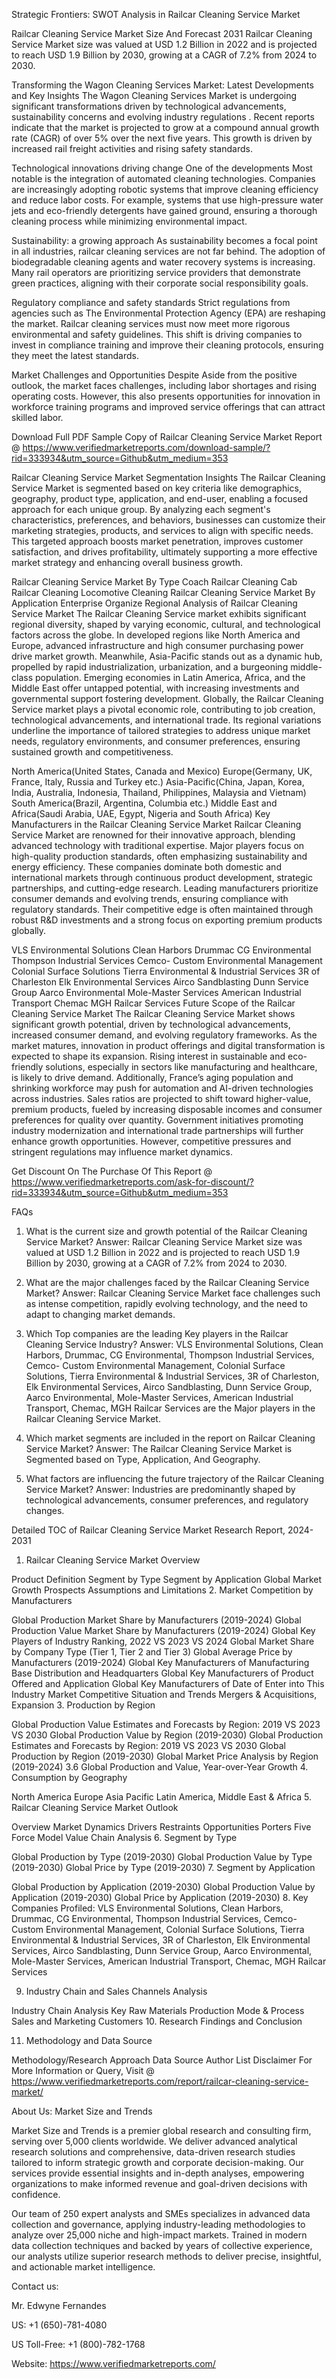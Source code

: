 Strategic Frontiers: SWOT Analysis in Railcar Cleaning Service Market


Railcar Cleaning Service Market Size And Forecast 2031
Railcar Cleaning Service Market size was valued at USD 1.2 Billion in 2022 and is projected to reach USD 1.9 Billion by 2030, growing at a CAGR of 7.2% from 2024 to 2030.

Transforming the Wagon Cleaning Services Market: Latest Developments and Key Insights
The Wagon Cleaning Services Market is undergoing significant transformations driven by technological advancements, sustainability concerns and evolving industry regulations . Recent reports indicate that the market is projected to grow at a compound annual growth rate (CAGR) of over 5% over the next five years. This growth is driven by increased rail freight activities and rising safety standards.

Technological innovations driving change
One of the developments Most notable is the integration of automated cleaning technologies. Companies are increasingly adopting robotic systems that improve cleaning efficiency and reduce labor costs. For example, systems that use high-pressure water jets and eco-friendly detergents have gained ground, ensuring a thorough cleaning process while minimizing environmental impact.

Sustainability: a growing approach
As sustainability becomes a focal point in all industries, railcar cleaning services are not far behind. The adoption of biodegradable cleaning agents and water recovery systems is increasing. Many rail operators are prioritizing service providers that demonstrate green practices, aligning with their corporate social responsibility goals.

Regulatory compliance and safety standards
Strict regulations from agencies such as The Environmental Protection Agency (EPA) are reshaping the market. Railcar cleaning services must now meet more rigorous environmental and safety guidelines. This shift is driving companies to invest in compliance training and improve their cleaning protocols, ensuring they meet the latest standards.

Market Challenges and Opportunities
Despite Aside from the positive outlook, the market faces challenges, including labor shortages and rising operating costs. However, this also presents opportunities for innovation in workforce training programs and improved service offerings that can attract skilled labor.

Download Full PDF Sample Copy of Railcar Cleaning Service Market Report @ https://www.verifiedmarketreports.com/download-sample/?rid=333934&utm_source=Github&utm_medium=353

Railcar Cleaning Service Market Segmentation Insights
The Railcar Cleaning Service Market is segmented based on key criteria like demographics, geography, product type, application, and end-user, enabling a focused approach for each unique group. By analyzing each segment's characteristics, preferences, and behaviors, businesses can customize their marketing strategies, products, and services to align with specific needs. This targeted approach boosts market penetration, improves customer satisfaction, and drives profitability, ultimately supporting a more effective market strategy and enhancing overall business growth.

Railcar Cleaning Service Market By Type
Coach Railcar Cleaning
Cab Railcar Cleaning
Locomotive Cleaning
Railcar Cleaning Service Market By Application
Enterprise
Organize
Regional Analysis of Railcar Cleaning Service Market
The Railcar Cleaning Service market exhibits significant regional diversity, shaped by varying economic, cultural, and technological factors across the globe. In developed regions like North America and Europe, advanced infrastructure and high consumer purchasing power drive market growth. Meanwhile, Asia-Pacific stands out as a dynamic hub, propelled by rapid industrialization, urbanization, and a burgeoning middle-class population. Emerging economies in Latin America, Africa, and the Middle East offer untapped potential, with increasing investments and governmental support fostering development. Globally, the Railcar Cleaning Service market plays a pivotal economic role, contributing to job creation, technological advancements, and international trade. Its regional variations underline the importance of tailored strategies to address unique market needs, regulatory environments, and consumer preferences, ensuring sustained growth and competitiveness.

North America(United States, Canada and Mexico)
Europe(Germany, UK, France, Italy, Russia and Turkey etc.)
Asia-Pacific(China, Japan, Korea, India, Australia, Indonesia, Thailand, Philippines, Malaysia and Vietnam)
South America(Brazil, Argentina, Columbia etc.)
Middle East and Africa(Saudi Arabia, UAE, Egypt, Nigeria and South Africa)
Key Manufacturers in the Railcar Cleaning Service Market
Railcar Cleaning Service Market are renowned for their innovative approach, blending advanced technology with traditional expertise. Major players focus on high-quality production standards, often emphasizing sustainability and energy efficiency. These companies dominate both domestic and international markets through continuous product development, strategic partnerships, and cutting-edge research. Leading manufacturers prioritize consumer demands and evolving trends, ensuring compliance with regulatory standards. Their competitive edge is often maintained through robust R&D investments and a strong focus on exporting premium products globally.

VLS Environmental Solutions
Clean Harbors
Drummac
CG Environmental
Thompson Industrial Services
Cemco- Custom Environmental Management
Colonial Surface Solutions
Tierra Environmental & Industrial Services
3R of Charleston
Elk Environmental Services
Airco Sandblasting
Dunn Service Group
Aarco Environmental
Mole-Master Services
American Industrial Transport
Chemac
MGH Railcar Services
Future Scope of the Railcar Cleaning Service Market
The Railcar Cleaning Service Market shows significant growth potential, driven by technological advancements, increased consumer demand, and evolving regulatory frameworks. As the market matures, innovation in product offerings and digital transformation is expected to shape its expansion. Rising interest in sustainable and eco-friendly solutions, especially in sectors like manufacturing and healthcare, is likely to drive demand. Additionally, France’s aging population and shrinking workforce may push for automation and AI-driven technologies across industries. Sales ratios are projected to shift toward higher-value, premium products, fueled by increasing disposable incomes and consumer preferences for quality over quantity. Government initiatives promoting industry modernization and international trade partnerships will further enhance growth opportunities. However, competitive pressures and stringent regulations may influence market dynamics.

Get Discount On The Purchase Of This Report @ https://www.verifiedmarketreports.com/ask-for-discount/?rid=333934&utm_source=Github&utm_medium=353

FAQs
1. What is the current size and growth potential of the Railcar Cleaning Service Market?
Answer: Railcar Cleaning Service Market size was valued at USD 1.2 Billion in 2022 and is projected to reach USD 1.9 Billion by 2030, growing at a CAGR of 7.2% from 2024 to 2030.

2. What are the major challenges faced by the Railcar Cleaning Service Market?
Answer: Railcar Cleaning Service Market face challenges such as intense competition, rapidly evolving technology, and the need to adapt to changing market demands.

3. Which Top companies are the leading Key players in the Railcar Cleaning Service Industry?
Answer: VLS Environmental Solutions, Clean Harbors, Drummac, CG Environmental, Thompson Industrial Services, Cemco- Custom Environmental Management, Colonial Surface Solutions, Tierra Environmental & Industrial Services, 3R of Charleston, Elk Environmental Services, Airco Sandblasting, Dunn Service Group, Aarco Environmental, Mole-Master Services, American Industrial Transport, Chemac, MGH Railcar Services are the Major players in the Railcar Cleaning Service Market.

4. Which market segments are included in the report on Railcar Cleaning Service Market?
Answer: The Railcar Cleaning Service Market is Segmented based on Type, Application, And Geography.

5. What factors are influencing the future trajectory of the Railcar Cleaning Service Market?
Answer: Industries are predominantly shaped by technological advancements, consumer preferences, and regulatory changes.

Detailed TOC of Railcar Cleaning Service Market Research Report, 2024-2031
1. Railcar Cleaning Service Market Overview

Product Definition
Segment by Type
Segment by Application
Global Market Growth Prospects
Assumptions and Limitations
2. Market Competition by Manufacturers

Global Production Market Share by Manufacturers (2019-2024)
Global Production Value Market Share by Manufacturers (2019-2024)
Global Key Players of Industry Ranking, 2022 VS 2023 VS 2024
Global Market Share by Company Type (Tier 1, Tier 2 and Tier 3)
Global Average Price by Manufacturers (2019-2024)
Global Key Manufacturers of Manufacturing Base Distribution and Headquarters
Global Key Manufacturers of Product Offered and Application
Global Key Manufacturers of Date of Enter into This Industry
Market Competitive Situation and Trends
Mergers & Acquisitions, Expansion
3. Production by Region

Global Production Value Estimates and Forecasts by Region: 2019 VS 2023 VS 2030
Global Production Value by Region (2019-2030)
Global Production Estimates and Forecasts by Region: 2019 VS 2023 VS 2030
Global Production by Region (2019-2030)
Global Market Price Analysis by Region (2019-2024) 3.6 Global Production and Value, Year-over-Year Growth
4. Consumption by Geography

North America
Europe
Asia Pacific
Latin America, Middle East & Africa
5. Railcar Cleaning Service Market Outlook

Overview
Market Dynamics
Drivers
Restraints
Opportunities
Porters Five Force Model
Value Chain Analysis 
6. Segment by Type

Global Production by Type (2019-2030)
Global Production Value by Type (2019-2030)
Global Price by Type (2019-2030)
7. Segment by Application

Global Production by Application (2019-2030)
Global Production Value by Application (2019-2030)
Global Price by Application (2019-2030)
8. Key Companies Profiled: VLS Environmental Solutions, Clean Harbors, Drummac, CG Environmental, Thompson Industrial Services, Cemco- Custom Environmental Management, Colonial Surface Solutions, Tierra Environmental & Industrial Services, 3R of Charleston, Elk Environmental Services, Airco Sandblasting, Dunn Service Group, Aarco Environmental, Mole-Master Services, American Industrial Transport, Chemac, MGH Railcar Services

9. Industry Chain and Sales Channels Analysis

Industry Chain Analysis
Key Raw Materials
Production Mode & Process
Sales and Marketing
Customers
10. Research Findings and Conclusion

11. Methodology and Data Source

Methodology/Research Approach
Data Source
Author List
Disclaimer
For More Information or Query, Visit @ https://www.verifiedmarketreports.com/report/railcar-cleaning-service-market/

About Us: Market Size and Trends

Market Size and Trends is a premier global research and consulting firm, serving over 5,000 clients worldwide. We deliver advanced analytical research solutions and comprehensive, data-driven research studies tailored to inform strategic growth and corporate decision-making. Our services provide essential insights and in-depth analyses, empowering organizations to make informed revenue and goal-driven decisions with confidence.

Our team of 250 expert analysts and SMEs specializes in advanced data collection and governance, applying industry-leading methodologies to analyze over 25,000 niche and high-impact markets. Trained in modern data collection techniques and backed by years of collective experience, our analysts utilize superior research methods to deliver precise, insightful, and actionable market intelligence.

Contact us:

Mr. Edwyne Fernandes

US: +1 (650)-781-4080

US Toll-Free: +1 (800)-782-1768

Website: https://www.verifiedmarketreports.com/
